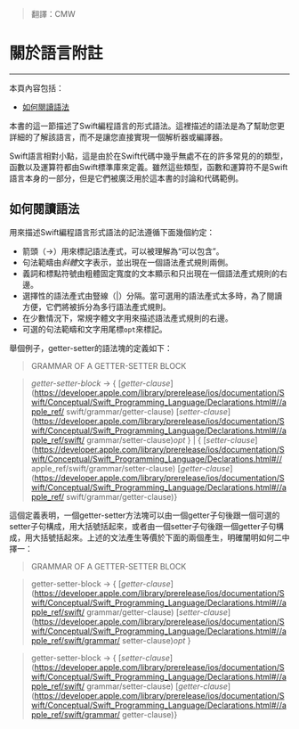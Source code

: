 > 翻譯：CMW
# 關於語言附註
-----------------

本頁內容包括：

- [如何閱讀語法](#how_to_read_the_grammar)

本書的這一節描述了Swift編程語言的形式語法。這裡描述的語法是為了幫助您更詳細的了解該語言，而不是讓您直接實現一個解析器或編譯器。


Swift語言相對小點，這是由於在Swift代碼中幾乎無處不在的許多常見的的類型，函數以及運算符都由Swift標準庫來定義。雖然這些類型，函數和運算符不是Swift語言本身的一部分，但是它們被廣泛用於這本書的討論和代碼範例。

<a name="how_to_read_the_grammar"></a>
## 如何閱讀語法

用來描述Swift編程語言形式語法的記法遵循下面幾個約定：

- 箭頭（→）用來標記語法產式，可以被理解為“可以包含”。
- 句法範疇由*斜體*文字表示，並出現在一個語法產式規則兩側。
- 義詞和標點符號由粗體固定寬度的文本顯示和只出現在一個語法產式規則的右邊。
- 選擇性的語法產式由豎線（|）分隔。當可選用的語法產式太多時，為了閱讀方便，它們將被拆分為多行語法產式規則。
- 在少數情況下，常規字體文字用來描述語法產式規則的右邊。
- 可選的句法範疇和文字用尾標`opt`來標記。


舉個例子，getter-setter的語法塊的定義如下：

> GRAMMAR OF A GETTER-SETTER BLOCK

> *getter-setter-block* → { [*getter-clause*](https://developer.apple.com/library/prerelease/ios/documentation/Swift/Conceptual/Swift_Programming_Language/Declarations.html#//apple_ref/ swift/grammar/getter-clause) [*setter-clause*](https://developer.apple.com/library/prerelease/ios/documentation/Swift/Conceptual/Swift_Programming_Language/Declarations.html#//apple_ref/swift/ grammar/setter-clause)*opt* } | { [*setter-clause*](https://developer.apple.com/library/prerelease/ios/documentation/Swift/Conceptual/Swift_Programming_Language/Declarations.html#// apple_ref/swift/grammar/setter-clause) [*getter-clause*](https://developer.apple.com/library/prerelease/ios/documentation/Swift/Conceptual/Swift_Programming_Language/Declarations.html#//apple_ref/ swift/grammar/getter-clause)}

這個定義表明，一個getter-setter方法​​​​塊可以由一個getter子句後跟一個可選的setter子句構​​成，用大括號括起來，或者由一個setter子句後跟一個getter子句構​​成，用大括號括起來。上述的文法產生等價於下面的兩個產生，明確闡明如何二中擇一​​：

> GRAMMAR OF A GETTER-SETTER BLOCK

> getter-setter-block → { [*getter-clause*](https://developer.apple.com/library/prerelease/ios/documentation/Swift/Conceptual/Swift_Programming_Language/Declarations.html#//apple_ref/swift/ grammar/getter-clause) [*setter-clause*](https://developer.apple.com/library/prerelease/ios/documentation/Swift/Conceptual/Swift_Programming_Language/Declarations.html#//apple_ref/swift/grammar/ setter-clause)*opt* }

> getter-setter-block → { [*setter-clause*](https://developer.apple.com/library/prerelease/ios/documentation/Swift/Conceptual/Swift_Programming_Language/Declarations.html#//apple_ref/swift/ grammar/setter-clause) [*getter-clause*](https://developer.apple.com/library/prerelease/ios/documentation/Swift/Conceptual/Swift_Programming_Language/Declarations.html#//apple_ref/swift/grammar/ getter-clause)}
